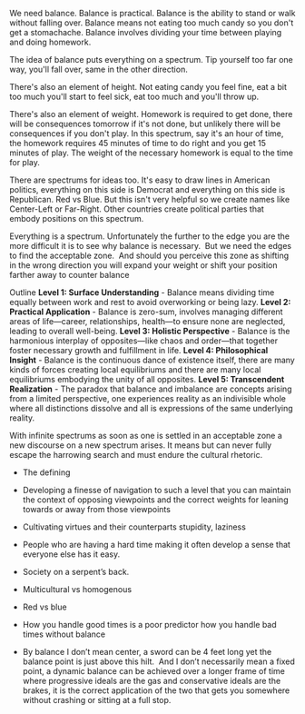 We need balance. Balance is practical. Balance is the ability to stand or walk without falling over. Balance means not eating too much candy so you don't get a stomachache. Balance involves dividing your time between playing and doing homework.

The idea of balance puts everything on a spectrum. Tip yourself too far one way, you'll fall over, same in the other direction. 

There's also an element of height. Not eating candy you feel fine, eat a bit too much you'll start to feel sick, eat too much and you'll throw up.  

There's also an element of weight.  Homework is required to get done, there will be consequences tomorrow if it's not done, but unlikely there will be consequences if you don't play.  In this spectrum, say it's an hour of time, the homework requires 45 minutes of time to do right and you get 15 minutes of play. The weight of the necessary homework is equal to the time for play.

There are spectrums for ideas too. It's easy to draw lines in American politics, everything on this side is Democrat and everything on this side is Republican. Red vs Blue. But this isn't very helpful so we create names like Center-Left or Far-Right. Other countries create political parties that embody positions on this spectrum.

Everything is a spectrum. Unfortunately the further to the edge you are the more difficult it is to see why balance is necessary.  But we need the edges to find the acceptable zone.  And should you perceive this zone as shifting in the wrong direction you will expand your weight or shift your position farther away to counter balance 

Outline
	**Level 1: Surface Understanding** - Balance means dividing time equally between work and rest to avoid overworking or being lazy.
	**Level 2: Practical Application** - Balance is zero-sum, involves managing different areas of life—career, relationships, health—to ensure none are neglected, leading to overall well-being.
	**Level 3: Holistic Perspective** - Balance is the harmonious interplay of opposites—like chaos and order—that together foster necessary growth and fulfillment in life.
	**Level 4: Philosophical Insight** - Balance is the continuous dance of existence itself, there are many kinds of forces creating local equilibriums and there are many local equilibriums embodying the unity of all opposites.
	**Level 5: Transcendent Realization** - The paradox that balance and imbalance are concepts arising from a limited perspective, one experiences reality as an indivisible whole where all distinctions dissolve and all is expressions of the same underlying reality.

With infinite spectrums as soon as one is settled in an acceptable zone a new discourse on a new spectrum arises. It means but can never fully escape the harrowing search and must endure the cultural rhetoric.

- The defining 
- Developing a finesse of navigation to such a level that you can maintain the context of opposing viewpoints and the correct weights for leaning towards or away from those viewpoints
- Cultivating virtues and their counterparts stupidity, laziness
- People who are having a hard time making it often develop a sense that everyone else has it easy.
- Society on a serpent’s back.

- Multicultural vs homogenous
- Red vs blue

- How you handle good times is a poor predictor how you handle bad times without balance
- By balance I don’t mean center, a sword can be 4 feet long yet the balance point is just above this hilt.  And I don’t necessarily mean a fixed point, a dynamic balance can be achieved over a longer frame of time where progressive ideals are the gas and conservative ideals are the brakes, it is the correct application of the two that gets you somewhere without crashing or sitting at a full stop.